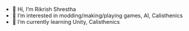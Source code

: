 - 👋 Hi, I’m Rikrish Shrestha
- 👀 I’m interested in modding/making/playing games, AI, Calisthenics
- 🌱 I’m currently learning Unity, Calisthenics


<!---
Raikir-i-sh/Raikir-i-sh is a ✨ special ✨ repository because its `README.md` (this file) appears on your GitHub profile.
You can click the Preview link to take a look at your changes.
--->
